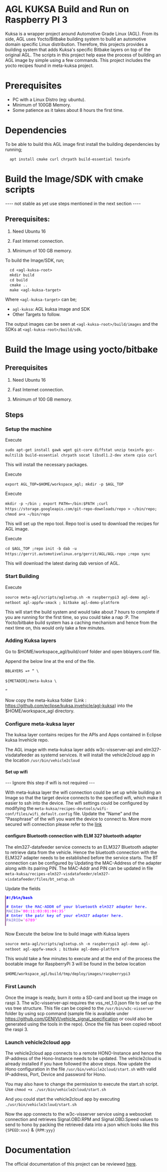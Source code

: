 # AGL KUKSA Build and Run on Raspberry PI 3

Kuksa is a wrapper project around Automotive Grade Linux (AGL). From its side,
AGL uses Yocto/Bitbake building system to build an automotive domain specific
Linux distribution. Therefore, this projects provides a building system that
adds Kuksa's specific Bitbake layers on top of the original AGL. The scripts in 
this project help ease the process of building an AGL image by simple using a few
commands. This project includes the yocto recipes found in meta-kuksa project.

# Prerequisites

* PC with a Linux Distro (eg: ubuntu).
* Minimum of 100GB Memory.
* Some patience as it takes about 8 hours the first time.

# Dependencies

To be able to build this AGL image first install the building dependencies by
running;

```
  apt install cmake curl chrpath build-essential texinfo
```

# Build the Image/SDK with cmake scripts

---- not stable as yet use steps mentioned in the next section ----

## Prerequisites:

1. Need Ubuntu 16

2. Fast Internet connection.

3. Minimum of 100 GB memory.

To build the Image/SDK, run;

```
  cd <agl-kuksa-root>
  mkdir build
  cd build
  cmake ..
  make <agl-kuksa-target>
```

Where `<agl-kuksa-target>` can be;

* `agl-kuksa`: AGL kuksa image and SDK
*  Other Targets to follow.

The output images can be seen at `<agl-kuksa-root>/build/images` and the SDKs at `<agl-kuksa-root>/build/sdk`.

# Build the Image using yocto/bitbake

## Prerequisites


1. Need Ubuntu 16

2. Fast Internet connection.

3. Minimum of 100 GB memory.

## Steps

### Setup the machine

Execute

`sudo apt-get install gawk wget git-core diffstat unzip texinfo gcc-multilib build-essential chrpath socat libsdl1.2-dev xterm cpio curl`

This will install the necessary packages.

Execute

`export AGL_TOP=$HOME/workspace_agl; mkdir -p $AGL_TOP`

Execute

`mkdir -p ~/bin ; export PATH=~/bin:$PATH ;curl https://storage.googleapis.com/git-repo-downloads/repo > ~/bin/repo; chmod a+x ~/bin/repo`

This will set up the repo tool. Repo tool is used to download the recipes for AGL image.

Execute

`cd $AGL_TOP ;repo init -b dab -u https://gerrit.automotivelinux.org/gerrit/AGL/AGL-repo ;repo sync`

This will download the latest daring dab version of AGL.

### Start Building

Execute

`source meta-agl/scripts/aglsetup.sh -m raspberrypi3 agl-demo agl-netboot agl-appfw-smack ; bitbake agl-demo-platform`

This will start the build system and would take about 7 hours to complete if you are running for the first time, so you could take a nap :P. The Yocto/bitbake build system has a caching mechanism and hence from the next time on, this would only take a few minutes.


### Adding Kuksa layers

Go to $HOME/workspace_agl/build/conf folder and open bblayers.conf file.

Append the below line at the end of the file.

```
BBLAYERS =+ “ \

${METADIR}/meta-kuksa \

“ 
```
Now copy the meta-kuksa folder (Link : https://github.com/eclipse/kuksa.invehicle/agl-kuksa) into the $HOME/workspace_agl directory.

### Configure meta-kuksa layer

The kuksa layer contains recipes for the APIs and Apps contained in Eclipse kuksa Invehicle repo.

The AGL image with meta-kuksa layer adds w3c-visserver-api and elm327-visdatafeeder as systemd services. It will install the vehicle2cloud app in the location `/usr/bin/vehicle2cloud`

#### Set up wifi

--- Ignore this step if wifi is not required ---

With meta-kuksa layer the wifi connection could be set up while building an Image so that the target device connects to the specified wifi, which make it easier to ssh into the device. The wifi settings could be configured by modifying the `meta-kuksa/recipes-devtools/wifi-conf/files/wifi_default.config` file.
Update the "Name" and the "Passphrase" of the wifi you want the device to connect to. More more secured wifi connection please refer to the [link](https://manpages.debian.org/testing/connman/connman-service.config.5.en.html)

#### configure Bluetooth connection with ELM 327 bluetooth adapter

The elm327-datafeeder service connects to an ELM327 Bluetooth adapter to retrieve data from the vehicle. Hence the bluetooth connection with the ELM327 adapter needs to be established before the service starts. The BT connection can be configured by Updating the MAC-Address of the adapter along with its pairing PIN. The MAC-Addr and PIN can be updated in file `meta-kuksa/recipes-elm327-visdatafeeder/elm327-visdatafeeder/files/bt_setup.sh`

Update the fields

![Alt text](./pictures/bt_setup.png?raw=true "bt-setup")
 

Now Execute the below line to build image with Kuksa layers

`source meta-agl/scripts/aglsetup.sh -m raspberrypi3 agl-demo agl-netboot agl-appfw-smack ; bitbake agl-demo-platform`

This would take a few minutes to execute and at the end of the process the bootable image for RaspberryPi 3 will be found in the below location

`$HOME/workspace_agl/build/tmp/deploy/images/raspberrypi3`

### First Launch 

Once the image is ready, burn it onto a SD-card and boot up the image on raspi 3. The w3c-visserver-api requires the vss_rel_1.0.json file to set up the vss tree structure. This file can be copied to the `/usr/bin/w3c-visserver` folder by using scp command (sample file is available under https://github.com/GENIVI/vehicle_signal_specification or could also be generated using the tools in the repo). Once the file has been copied reboot the raspi 3.

### Launch vehicle2cloud app

The vehicle2cloud app connects to a remote HONO-Instance and hence the IP-address of the Hono-Instance needs to be updated. The vehicle2cloud is already installed if you have followed the above steps. Now update the Hono configuration in the file `/usr/bin/vehicle2cloud/start.sh` with valid IP-address, Port, Device and password for Hono.

You may also have to change the permission to execute the start.sh script. Use `chmod +x ./usr/bin/vehicle2cloud/start.sh`

And you could start the vehicle2cloud app by executing `./usr/bin/vehicle2cloud/start.sh`  

Now the app connects to the w3c-visserver service using a websocket connection and retrieves Signal.OBD.RPM and Signal.OBD.Speed values to send to hono by packing the retrieved data into a json which looks like this `{SPEED:xxx}` & `{RPM:yyy}`

# Documentation

The official documentation of this project can be reviewed [here](https://gitlab-pages.idial.institute/appstacle/agl-kuksa/index.html).
